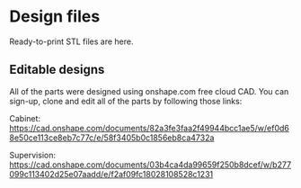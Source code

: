 # Design files
Ready-to-print STL files are here. 

## Editable designs
All of the parts were designed using onshape.com free cloud CAD. You can sign-up, clone and edit all of the parts by following those links:

Cabinet: https://cad.onshape.com/documents/82a3fe3faa2f49944bcc1ae5/w/ef0d68e50ce113ce8eb7c77c/e/58f3405b0c1856eb8ca4732a

Supervision: https://cad.onshape.com/documents/03b4ca4da99659f250b8dcef/w/b277099c113402d25e07aadd/e/f2af09fc18028108528c1231
